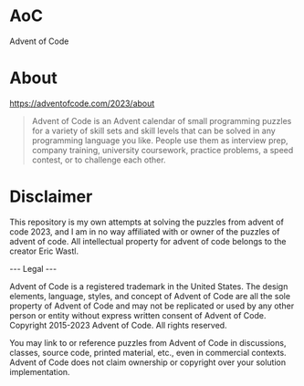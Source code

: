 # AoC
Advent of Code


# About
https://adventofcode.com/2023/about
>Advent of Code is an Advent calendar of small programming puzzles for a variety of skill sets and skill levels that can be solved in any programming language you like. People use them as interview prep, company training, university coursework, practice problems, a speed contest, or to challenge each other.


# Disclaimer
This repository is my own attempts at solving the puzzles from advent of code 2023, and I am in no way affiliated with or owner of the puzzles of advent of code. All intellectual property for advent of code belongs to the creator Eric Wastl.


--- Legal ---

Advent of Code is a registered trademark in the United States. The design elements, language, styles, and concept of Advent of Code are all the sole property of Advent of Code and may not be replicated or used by any other person or entity without express written consent of Advent of Code. Copyright 2015-2023 Advent of Code. All rights reserved.

You may link to or reference puzzles from Advent of Code in discussions, classes, source code, printed material, etc., even in commercial contexts. Advent of Code does not claim ownership or copyright over your solution implementation.